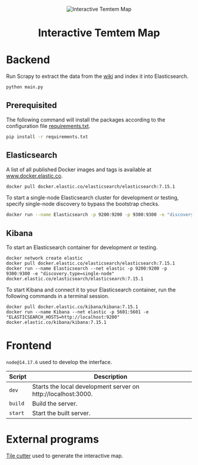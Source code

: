 <p align="center">
  <img alt="Interactive Temtem Map" src="https://static.wikia.nocookie.net/temtem_gamepedia_en/images/6/63/Temtem_logo.png/revision/latest" />
  <h1 align="center"><b>Interactive Temtem Map</b></h1>
</p>

# Backend

Run Scrapy to extract the data from the [wiki](https://temtem.fandom.com/wiki/Temtem_Wiki) and index it into Elasticsearch.

```bash
python main.py
```

## Prerequisited

The following command will install the packages according to the configuration file [requirements.txt](backend/requirements.txt).

```bash
pip install -r requirements.txt
```

## Elasticsearch

A list of all published Docker images and tags is available at www.docker.elastic.co.

```bash
docker pull docker.elastic.co/elasticsearch/elasticsearch:7.15.1
```

To start a single-node Elasticsearch cluster for development or testing, specify single-node discovery to bypass the bootstrap checks.

```bash
docker run --name Elasticsearch -p 9200:9200 -p 9300:9300 -e "discovery.type=single-node" -e "discovery.type=single-node" -e "http.cors.allow-origin=http://localhost:3000" -e "http.cors.enabled=true" docker.elastic.co/elasticsearch/elasticsearch:7.15.1
```

## Kibana

To start an Elasticsearch container for development or testing.

```
docker network create elastic
docker pull docker.elastic.co/elasticsearch/elasticsearch:7.15.1
docker run --name Elasticsearch --net elastic -p 9200:9200 -p 9300:9300 -e "discovery.type=single-node" docker.elastic.co/elasticsearch/elasticsearch:7.15.1
```

To start Kibana and connect it to your Elasticsearch container, run the following commands in a terminal session.

```
docker pull docker.elastic.co/kibana/kibana:7.15.1
docker run --name Kibana --net elastic -p 5601:5601 -e "ELASTICSEARCH_HOSTS=http://localhost:9200" docker.elastic.co/kibana/kibana:7.15.1
```

# Frontend

`node@14.17.6` used to develop the interface.

| Script  | Description                                                   |
| ------- | ------------------------------------------------------------- |
| `dev`   | Starts the local development server on http://localhost:3000. |
| `build` | Build the server.                                             |
| `start` | Start the built server.                                       |

# External programs

[Tile cutter](https://github.com/tearat/tile-cutter-win-desktop) used to generate the interactive map.
